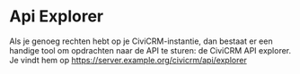 Api Explorer
============

Als je genoeg rechten hebt op je CiviCRM-instantie, dan bestaat er een
handige tool om opdrachten naar de API te sturen: de CiviCRM API
explorer. Je vindt hem op
https://server.example.org/civicrm/api/explorer
